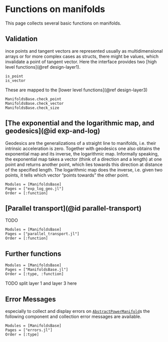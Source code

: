 # Functions on manifolds

This page collects several basic functions on manifolds.

## Validation

ince points and tangent vectors are represented usually as multidimensional arrays or for more complex cases as structs, there might be values, which invalidate a point of tangent vector. Here the interface provides two [high level functions](@ref design-layer1).

```@docs
is_point
is_vector
```

These are mapped to the [lower level functions](@ref design-layer3)

```@docs
ManifoldsBase.check_point
ManifoldsBase.check_vector
ManifoldsBase.check_size
```

## [The exponential and the logarithmic map, and geodesics](@id exp-and-log)

Geodesics are the generalizations of a straight line to manifolds, i.e. their intrinsic acceleration is zero.
Together with geodesics one also obtains the exponential map and its inverse, the logarithmic map.
Informally speaking, the exponential map takes a vector (think of a direction and a length) at one point and returns another point,
which lies towards this direction at distance of the specified length. The logarithmic map does the inverse, i.e. given two points, it tells which vector “points towards” the other point.

```@autodocs
Modules = [ManifoldsBase]
Pages = ["exp_log_geo.jl"]
Order = [:function]
```

## [Parallel transport](@id parallel-transport)

TODO

```@autodocs
Modules = [ManifoldsBase]
Pages = ["parallel_transport.jl"]
Order = [:function]
```


## Further functions

```@autodocs
Modules = [ManifoldsBase]
Pages = ["ManifoldsBase.jl"]
Order = [:type, :function]
```

TODO split layer 1 and layer 3 here

## Error Messages

especially to collect and display errors on [`AbstractPowerManifold`](@ref)s the following
component and collection error messages are available.

```@autodocs
Modules = [ManifoldsBase]
Pages = ["errors.jl"]
Order = [:type]
```